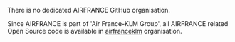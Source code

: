 There is no dedicated AIRFRANCE GitHub organisation.

Since AIRFRANCE is part of 'Air France-KLM Group', all AIRFRANCE related Open Source code is available in [airfranceklm](https://github.com/airfranceklm) organisation.
